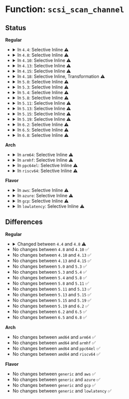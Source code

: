 # Function: <code>scsi_scan_channel</code>

## Status
<b>Regular</b>
<ul>
<li>
<details>
<summary>In <code>4.4</code>: Selective Inline ⚠️</summary>

```c
void scsi_scan_channel(struct Scsi_Host *shost, unsigned int channel, unsigned int id, u64 lun, int rescan);
```

**Collision:** Unique Static

**Inline:** Selective

**Transformation:** False

**Instances:**

```
In drivers/scsi/scsi_scan.c (ffffffff815b3a80)
Location: drivers/scsi/scsi_scan.c:1621
Inline: True
Direct callers:
  - drivers/scsi/scsi_scan.c:scsi_scan_host_selected
  - drivers/scsi/scsi_scan.c:scsi_scan_host_selected
```
**Symbols:**

```
ffffffff815b3a80-ffffffff815b3b18: scsi_scan_channel (STB_LOCAL)
```
</details>
</li>
<li>
<details>
<summary>In <code>4.8</code>: Selective Inline ⚠️</summary>

```c
void scsi_scan_channel(struct Scsi_Host *shost, unsigned int channel, unsigned int id, u64 lun, enum scsi_scan_mode rescan);
```

**Collision:** Unique Static

**Inline:** Selective

**Transformation:** False

**Instances:**

```
In drivers/scsi/scsi_scan.c (ffffffff8160bee0)
Location: drivers/scsi/scsi_scan.c:1650
Inline: True
Direct callers:
  - drivers/scsi/scsi_scan.c:scsi_scan_host_selected
  - drivers/scsi/scsi_scan.c:scsi_scan_host_selected
```
**Symbols:**

```
ffffffff8160bee0-ffffffff8160bf7c: scsi_scan_channel (STB_LOCAL)
```
</details>
</li>
<li>
<details>
<summary>In <code>4.10</code>: Selective Inline ⚠️</summary>

```c
void scsi_scan_channel(struct Scsi_Host *shost, unsigned int channel, unsigned int id, u64 lun, enum scsi_scan_mode rescan);
```

**Collision:** Unique Static

**Inline:** Selective

**Transformation:** False

**Instances:**

```
In drivers/scsi/scsi_scan.c (ffffffff8163b780)
Location: drivers/scsi/scsi_scan.c:1644
Inline: True
Direct callers:
  - drivers/scsi/scsi_scan.c:scsi_scan_host_selected
  - drivers/scsi/scsi_scan.c:scsi_scan_host_selected
```
**Symbols:**

```
ffffffff8163b780-ffffffff8163b81c: scsi_scan_channel (STB_LOCAL)
```
</details>
</li>
<li>
<details>
<summary>In <code>4.13</code>: Selective Inline ⚠️</summary>

```c
void scsi_scan_channel(struct Scsi_Host *shost, unsigned int channel, unsigned int id, u64 lun, enum scsi_scan_mode rescan);
```

**Collision:** Unique Static

**Inline:** Selective

**Transformation:** False

**Instances:**

```
In drivers/scsi/scsi_scan.c (ffffffff8164fe00)
Location: drivers/scsi/scsi_scan.c:1627
Inline: True
Direct callers:
  - drivers/scsi/scsi_scan.c:scsi_scan_host_selected
  - drivers/scsi/scsi_scan.c:scsi_scan_host_selected
```
**Symbols:**

```
ffffffff8164fe00-ffffffff8164fe9c: scsi_scan_channel (STB_LOCAL)
```
</details>
</li>
<li>
<details>
<summary>In <code>4.15</code>: Selective Inline ⚠️</summary>

```c
void scsi_scan_channel(struct Scsi_Host *shost, unsigned int channel, unsigned int id, u64 lun, enum scsi_scan_mode rescan);
```

**Collision:** Unique Static

**Inline:** Selective

**Transformation:** False

**Instances:**

```
In drivers/scsi/scsi_scan.c (ffffffff816b9510)
Location: drivers/scsi/scsi_scan.c:1633
Inline: True
Direct callers:
  - drivers/scsi/scsi_scan.c:scsi_scan_host_selected
  - drivers/scsi/scsi_scan.c:scsi_scan_host_selected
```
**Symbols:**

```
ffffffff816b9510-ffffffff816b95ac: scsi_scan_channel (STB_LOCAL)
```
</details>
</li>
<li>
<details>
<summary>In <code>4.18</code>: Selective Inline, Transformation ⚠️</summary>

**Collision:** Unique Static

**Inline:** Selective

**Transformation:** True

**Instances:**

```
In drivers/scsi/scsi_scan.c (ffffffff816f5a5f)
Location: drivers/scsi/scsi_scan.c:1633
Inline: True
Inline callers:
  - drivers/scsi/scsi_scan.c:scsi_scan_host_selected
  - drivers/scsi/scsi_scan.c:scsi_scan_host_selected
Direct callers:
  - drivers/scsi/scsi_scan.c:scsi_scan_host_selected
  - drivers/scsi/scsi_scan.c:scsi_scan_host_selected
```
**Symbols:**

```
ffffffff816f5860-ffffffff816f58dc: scsi_scan_channel.part.13 (STB_LOCAL)
```
</details>
</li>
<li>
<details>
<summary>In <code>5.0</code>: Selective Inline ⚠️</summary>

```c
void scsi_scan_channel(struct Scsi_Host *shost, unsigned int channel, unsigned int id, u64 lun, enum scsi_scan_mode rescan);
```

**Collision:** Unique Static

**Inline:** Selective

**Transformation:** False

**Instances:**

```
In drivers/scsi/scsi_scan.c (ffffffff81718180)
Location: drivers/scsi/scsi_scan.c:1625
Inline: True
Direct callers:
  - drivers/scsi/scsi_scan.c:scsi_scan_host_selected
  - drivers/scsi/scsi_scan.c:scsi_scan_host_selected
```
**Symbols:**

```
ffffffff81718180-ffffffff8171821c: scsi_scan_channel (STB_LOCAL)
```
</details>
</li>
<li>
<details>
<summary>In <code>5.3</code>: Selective Inline ⚠️</summary>

```c
void scsi_scan_channel(struct Scsi_Host *shost, unsigned int channel, unsigned int id, u64 lun, enum scsi_scan_mode rescan);
```

**Collision:** Unique Static

**Inline:** Selective

**Transformation:** False

**Instances:**

```
In drivers/scsi/scsi_scan.c (ffffffff817538c0)
Location: drivers/scsi/scsi_scan.c:1626
Inline: True
Direct callers:
  - drivers/scsi/scsi_scan.c:scsi_scan_host_selected
  - drivers/scsi/scsi_scan.c:scsi_scan_host_selected
```
**Symbols:**

```
ffffffff817538c0-ffffffff81753956: scsi_scan_channel (STB_LOCAL)
```
</details>
</li>
<li>
<details>
<summary>In <code>5.4</code>: Selective Inline ⚠️</summary>

```c
void scsi_scan_channel(struct Scsi_Host *shost, unsigned int channel, unsigned int id, u64 lun, enum scsi_scan_mode rescan);
```

**Collision:** Unique Static

**Inline:** Selective

**Transformation:** False

**Instances:**

```
In drivers/scsi/scsi_scan.c (ffffffff81777b40)
Location: drivers/scsi/scsi_scan.c:1626
Inline: True
Direct callers:
  - drivers/scsi/scsi_scan.c:scsi_scan_host_selected
  - drivers/scsi/scsi_scan.c:scsi_scan_host_selected
```
**Symbols:**

```
ffffffff81777b40-ffffffff81777bd6: scsi_scan_channel (STB_LOCAL)
```
</details>
</li>
<li>
<details>
<summary>In <code>5.8</code>: Selective Inline ⚠️</summary>

```c
void scsi_scan_channel(struct Scsi_Host *shost, unsigned int channel, unsigned int id, u64 lun, enum scsi_scan_mode rescan);
```

**Collision:** Unique Static

**Inline:** Selective

**Transformation:** False

**Instances:**

```
In drivers/scsi/scsi_scan.c (ffffffff8183aaa0)
Location: drivers/scsi/scsi_scan.c:1625
Inline: True
Direct callers:
  - drivers/scsi/scsi_scan.c:scsi_scan_host_selected
  - drivers/scsi/scsi_scan.c:scsi_scan_host_selected
```
**Symbols:**

```
ffffffff8183aaa0-ffffffff8183ab36: scsi_scan_channel (STB_LOCAL)
```
</details>
</li>
<li>
<details>
<summary>In <code>5.11</code>: Selective Inline ⚠️</summary>

```c
void scsi_scan_channel(struct Scsi_Host *shost, unsigned int channel, unsigned int id, u64 lun, enum scsi_scan_mode rescan);
```

**Collision:** Unique Static

**Inline:** Selective

**Transformation:** False

**Instances:**

```
In drivers/scsi/scsi_scan.c (ffffffff8184b470)
Location: drivers/scsi/scsi_scan.c:1625
Inline: True
Direct callers:
  - drivers/scsi/scsi_scan.c:scsi_scan_host_selected
  - drivers/scsi/scsi_scan.c:scsi_scan_host_selected
```
**Symbols:**

```
ffffffff8184b470-ffffffff8184b506: scsi_scan_channel (STB_LOCAL)
```
</details>
</li>
<li>
<details>
<summary>In <code>5.13</code>: Selective Inline ⚠️</summary>

```c
void scsi_scan_channel(struct Scsi_Host *shost, unsigned int channel, unsigned int id, u64 lun, enum scsi_scan_mode rescan);
```

**Collision:** Unique Static

**Inline:** Selective

**Transformation:** False

**Instances:**

```
In drivers/scsi/scsi_scan.c (ffffffff8182e7e0)
Location: drivers/scsi/scsi_scan.c:1643
Inline: True
Direct callers:
  - drivers/scsi/scsi_scan.c:scsi_scan_host_selected
  - drivers/scsi/scsi_scan.c:scsi_scan_host_selected
```
**Symbols:**

```
ffffffff8182e7e0-ffffffff8182e87a: scsi_scan_channel (STB_LOCAL)
```
</details>
</li>
<li>
<details>
<summary>In <code>5.15</code>: Selective Inline ⚠️</summary>

```c
void scsi_scan_channel(struct Scsi_Host *shost, unsigned int channel, unsigned int id, u64 lun, enum scsi_scan_mode rescan);
```

**Collision:** Unique Static

**Inline:** Selective

**Transformation:** False

**Instances:**

```
In drivers/scsi/scsi_scan.c (ffffffff818ba5b0)
Location: drivers/scsi/scsi_scan.c:1652
Inline: True
Direct callers:
  - drivers/scsi/scsi_scan.c:scsi_scan_host_selected
  - drivers/scsi/scsi_scan.c:scsi_scan_host_selected
```
**Symbols:**

```
ffffffff818ba5b0-ffffffff818ba64a: scsi_scan_channel (STB_LOCAL)
```
</details>
</li>
<li>
<details>
<summary>In <code>5.19</code>: Selective Inline ⚠️</summary>

```c
void scsi_scan_channel(struct Scsi_Host *shost, unsigned int channel, unsigned int id, u64 lun, enum scsi_scan_mode rescan);
```

**Collision:** Unique Static

**Inline:** Selective

**Transformation:** False

**Instances:**

```
In drivers/scsi/scsi_scan.c (ffffffff81a06040)
Location: drivers/scsi/scsi_scan.c:1728
Inline: True
Direct callers:
  - drivers/scsi/scsi_scan.c:scsi_scan_host_selected
  - drivers/scsi/scsi_scan.c:scsi_scan_host_selected
```
**Symbols:**

```
ffffffff81a06040-ffffffff81a060fd: scsi_scan_channel (STB_LOCAL)
```
</details>
</li>
<li>
<details>
<summary>In <code>6.2</code>: Selective Inline ⚠️</summary>

```c
void scsi_scan_channel(struct Scsi_Host *shost, unsigned int channel, unsigned int id, u64 lun, enum scsi_scan_mode rescan);
```

**Collision:** Unique Static

**Inline:** Selective

**Transformation:** False

**Instances:**

```
In drivers/scsi/scsi_scan.c (ffffffff81b84df0)
Location: drivers/scsi/scsi_scan.c:1728
Inline: True
Direct callers:
  - drivers/scsi/scsi_scan.c:scsi_scan_host_selected
  - drivers/scsi/scsi_scan.c:scsi_scan_host_selected
```
**Symbols:**

```
ffffffff81b84df0-ffffffff81b84ead: scsi_scan_channel (STB_LOCAL)
```
</details>
</li>
<li>
<details>
<summary>In <code>6.5</code>: Selective Inline ⚠️</summary>

```c
void scsi_scan_channel(struct Scsi_Host *shost, unsigned int channel, unsigned int id, u64 lun, enum scsi_scan_mode rescan);
```

**Collision:** Unique Static

**Inline:** Selective

**Transformation:** False

**Instances:**

```
In drivers/scsi/scsi_scan.c (ffffffff81bd8b70)
Location: drivers/scsi/scsi_scan.c:1740
Inline: True
Direct callers:
  - drivers/scsi/scsi_scan.c:scsi_scan_host_selected
  - drivers/scsi/scsi_scan.c:scsi_scan_host_selected
```
**Symbols:**

```
ffffffff81bd8b70-ffffffff81bd8c2d: scsi_scan_channel (STB_LOCAL)
```
</details>
</li>
<li>
<details>
<summary>In <code>6.8</code>: Selective Inline ⚠️</summary>

```c
void scsi_scan_channel(struct Scsi_Host *shost, unsigned int channel, unsigned int id, u64 lun, enum scsi_scan_mode rescan);
```

**Collision:** Unique Static

**Inline:** Selective

**Transformation:** False

**Instances:**

```
In drivers/scsi/scsi_scan.c (ffffffff81c2d870)
Location: drivers/scsi/scsi_scan.c:1757
Inline: True
Direct callers:
  - drivers/scsi/scsi_scan.c:scsi_scan_host_selected
  - drivers/scsi/scsi_scan.c:scsi_scan_host_selected
```
**Symbols:**

```
ffffffff81c2d870-ffffffff81c2d92d: scsi_scan_channel (STB_LOCAL)
```
</details>
</li>
</ul>
<b>Arch</b>
<ul>
<li>
<details>
<summary>In <code>arm64</code>: Selective Inline ⚠️</summary>

```c
void scsi_scan_channel(struct Scsi_Host *shost, unsigned int channel, unsigned int id, u64 lun, enum scsi_scan_mode rescan);
```

**Collision:** Unique Static

**Inline:** Selective

**Transformation:** False

**Instances:**

```
In drivers/scsi/scsi_scan.c (ffff80001097c020)
Location: drivers/scsi/scsi_scan.c:1626
Inline: True
Direct callers:
  - drivers/scsi/scsi_scan.c:scsi_scan_host_selected
  - drivers/scsi/scsi_scan.c:scsi_scan_host_selected
```
**Symbols:**

```
ffff80001097c020-ffff80001097c0e0: scsi_scan_channel (STB_LOCAL)
```
</details>
</li>
<li>
<details>
<summary>In <code>armhf</code>: Selective Inline ⚠️</summary>

```c
void scsi_scan_channel(struct Scsi_Host *shost, unsigned int channel, unsigned int id, u64 lun, enum scsi_scan_mode rescan);
```

**Collision:** Unique Static

**Inline:** Selective

**Transformation:** False

**Instances:**

```
In drivers/scsi/scsi_scan.c (c0a4fa08)
Location: drivers/scsi/scsi_scan.c:1626
Inline: True
Direct callers:
  - drivers/scsi/scsi_scan.c:scsi_scan_host_selected
  - drivers/scsi/scsi_scan.c:scsi_scan_host_selected
```
**Symbols:**

```
c0a4fa08-c0a4faa4: scsi_scan_channel (STB_LOCAL)
```
</details>
</li>
<li>
<details>
<summary>In <code>ppc64el</code>: Selective Inline ⚠️</summary>

```c
void scsi_scan_channel(struct Scsi_Host *shost, unsigned int channel, unsigned int id, u64 lun, enum scsi_scan_mode rescan);
```

**Collision:** Unique Static

**Inline:** Selective

**Transformation:** False

**Instances:**

```
In drivers/scsi/scsi_scan.c (c000000000a375d0)
Location: drivers/scsi/scsi_scan.c:1626
Inline: True
Direct callers:
  - drivers/scsi/scsi_scan.c:scsi_scan_host_selected
  - drivers/scsi/scsi_scan.c:scsi_scan_host_selected
```
**Symbols:**

```
c000000000a375d0-c000000000a376b0: scsi_scan_channel (STB_LOCAL)
```
</details>
</li>
<li>
<details>
<summary>In <code>riscv64</code>: Selective Inline ⚠️</summary>

```c
void scsi_scan_channel(struct Scsi_Host *shost, unsigned int channel, unsigned int id, u64 lun, enum scsi_scan_mode rescan);
```

**Collision:** Unique Static

**Inline:** Selective

**Transformation:** False

**Instances:**

```
In drivers/scsi/scsi_scan.c (ffffffe0005e31f8)
Location: drivers/scsi/scsi_scan.c:1626
Inline: True
Direct callers:
  - drivers/scsi/scsi_scan.c:scsi_scan_host_selected
  - drivers/scsi/scsi_scan.c:scsi_scan_host_selected
```
**Symbols:**

```
ffffffe0005e31f8-ffffffe0005e328a: scsi_scan_channel (STB_LOCAL)
```
</details>
</li>
</ul>
<b>Flavor</b>
<ul>
<li>
<details>
<summary>In <code>aws</code>: Selective Inline ⚠️</summary>

```c
void scsi_scan_channel(struct Scsi_Host *shost, unsigned int channel, unsigned int id, u64 lun, enum scsi_scan_mode rescan);
```

**Collision:** Unique Static

**Inline:** Selective

**Transformation:** False

**Instances:**

```
In drivers/scsi/scsi_scan.c (ffffffff8172c230)
Location: drivers/scsi/scsi_scan.c:1626
Inline: True
Direct callers:
  - drivers/scsi/scsi_scan.c:scsi_scan_host_selected
  - drivers/scsi/scsi_scan.c:scsi_scan_host_selected
```
**Symbols:**

```
ffffffff8172c230-ffffffff8172c2c6: scsi_scan_channel (STB_LOCAL)
```
</details>
</li>
<li>
<details>
<summary>In <code>azure</code>: Selective Inline ⚠️</summary>

```c
void scsi_scan_channel(struct Scsi_Host *shost, unsigned int channel, unsigned int id, u64 lun, enum scsi_scan_mode rescan);
```

**Collision:** Unique Static

**Inline:** Selective

**Transformation:** False

**Instances:**

```
In drivers/scsi/scsi_scan.c (ffffffff81705650)
Location: drivers/scsi/scsi_scan.c:1626
Inline: True
Direct callers:
  - drivers/scsi/scsi_scan.c:scsi_scan_host_selected
  - drivers/scsi/scsi_scan.c:scsi_scan_host_selected
```
**Symbols:**

```
ffffffff81705650-ffffffff817056e6: scsi_scan_channel (STB_LOCAL)
```
</details>
</li>
<li>
<details>
<summary>In <code>gcp</code>: Selective Inline ⚠️</summary>

```c
void scsi_scan_channel(struct Scsi_Host *shost, unsigned int channel, unsigned int id, u64 lun, enum scsi_scan_mode rescan);
```

**Collision:** Unique Static

**Inline:** Selective

**Transformation:** False

**Instances:**

```
In drivers/scsi/scsi_scan.c (ffffffff8176b000)
Location: drivers/scsi/scsi_scan.c:1626
Inline: True
Direct callers:
  - drivers/scsi/scsi_scan.c:scsi_scan_host_selected
  - drivers/scsi/scsi_scan.c:scsi_scan_host_selected
```
**Symbols:**

```
ffffffff8176b000-ffffffff8176b096: scsi_scan_channel (STB_LOCAL)
```
</details>
</li>
<li>
<details>
<summary>In <code>lowlatency</code>: Selective Inline ⚠️</summary>

```c
void scsi_scan_channel(struct Scsi_Host *shost, unsigned int channel, unsigned int id, u64 lun, enum scsi_scan_mode rescan);
```

**Collision:** Unique Static

**Inline:** Selective

**Transformation:** False

**Instances:**

```
In drivers/scsi/scsi_scan.c (ffffffff81786750)
Location: drivers/scsi/scsi_scan.c:1626
Inline: True
Direct callers:
  - drivers/scsi/scsi_scan.c:scsi_scan_host_selected
  - drivers/scsi/scsi_scan.c:scsi_scan_host_selected
```
**Symbols:**

```
ffffffff81786750-ffffffff817867e6: scsi_scan_channel (STB_LOCAL)
```
</details>
</li>
</ul>

## Differences
<b>Regular</b>
<ul>
<li>
<details>
<summary>Changed between <code>4.4</code> and <code>4.8</code> ⚠️</summary>
<ul>
<li>
<b>Param type changed. </b>
<code>int rescan</code> ➡️ <code>enum scsi_scan_mode rescan</code>
</li>
</ul>
</details>
</li>
<li>
No changes between <code>4.8</code> and <code>4.10</code> ✅
</li>
<li>
No changes between <code>4.10</code> and <code>4.13</code> ✅
</li>
<li>
No changes between <code>4.13</code> and <code>4.15</code> ✅
</li>
<li>
No changes between <code>5.0</code> and <code>5.3</code> ✅
</li>
<li>
No changes between <code>5.3</code> and <code>5.4</code> ✅
</li>
<li>
No changes between <code>5.4</code> and <code>5.8</code> ✅
</li>
<li>
No changes between <code>5.8</code> and <code>5.11</code> ✅
</li>
<li>
No changes between <code>5.11</code> and <code>5.13</code> ✅
</li>
<li>
No changes between <code>5.13</code> and <code>5.15</code> ✅
</li>
<li>
No changes between <code>5.15</code> and <code>5.19</code> ✅
</li>
<li>
No changes between <code>5.19</code> and <code>6.2</code> ✅
</li>
<li>
No changes between <code>6.2</code> and <code>6.5</code> ✅
</li>
<li>
No changes between <code>6.5</code> and <code>6.8</code> ✅
</li>
</ul>
<b>Arch</b>
<ul>
<li>
No changes between <code>amd64</code> and <code>arm64</code> ✅
</li>
<li>
No changes between <code>amd64</code> and <code>armhf</code> ✅
</li>
<li>
No changes between <code>amd64</code> and <code>ppc64el</code> ✅
</li>
<li>
No changes between <code>amd64</code> and <code>riscv64</code> ✅
</li>
</ul>
<b>Flavor</b>
<ul>
<li>
No changes between <code>generic</code> and <code>aws</code> ✅
</li>
<li>
No changes between <code>generic</code> and <code>azure</code> ✅
</li>
<li>
No changes between <code>generic</code> and <code>gcp</code> ✅
</li>
<li>
No changes between <code>generic</code> and <code>lowlatency</code> ✅
</li>
</ul>
